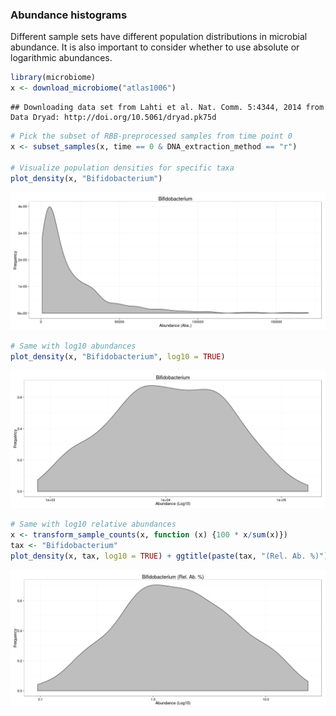 ### Abundance histograms

Different sample sets have different population distributions in
microbial abundance. It is also important to consider whether to use
absolute or logarithmic abundances.



```r
library(microbiome)
x <- download_microbiome("atlas1006")
```

```
## Downloading data set from Lahti et al. Nat. Comm. 5:4344, 2014 from Data Dryad: http://doi.org/10.5061/dryad.pk75d
```

```r
# Pick the subset of RBB-preprocessed samples from time point 0
x <- subset_samples(x, time == 0 & DNA_extraction_method == "r")

# Visualize population densities for specific taxa
plot_density(x, "Bifidobacterium")
```

![plot of chunk hist](figure/hist-1.png) 

```r
# Same with log10 abundances
plot_density(x, "Bifidobacterium", log10 = TRUE)
```

![plot of chunk hist](figure/hist-2.png) 

```r
# Same with log10 relative abundances
x <- transform_sample_counts(x, function (x) {100 * x/sum(x)})
tax <- "Bifidobacterium"
plot_density(x, tax, log10 = TRUE) + ggtitle(paste(tax, "(Rel. Ab. %)"))
```

![plot of chunk hist](figure/hist-3.png) 

